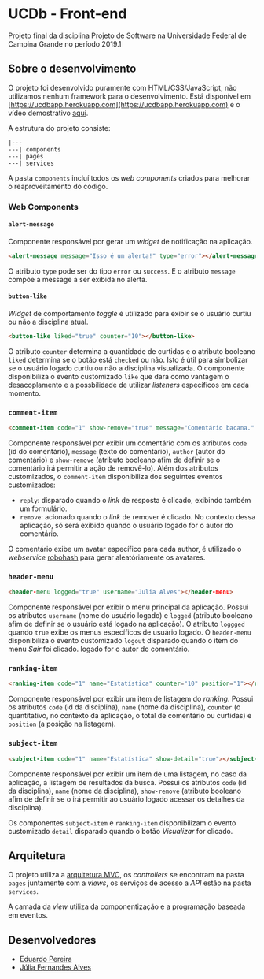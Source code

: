 # UCDb - Front-end
Projeto final da disciplina Projeto de Software na Universidade Federal de Campina Grande no período 2019.1

## Sobre o desenvolvimento

O projeto foi desenvolvido puramente com HTML/CSS/JavaScript, não utilizamos nenhum framework para o desenvolvimento.
Está disponível em [https://ucdbapp.herokuapp.com](https://ucdbapp.herokuapp.com) e o vídeo demostrativo [aqui](https://youtu.be/lOHH4bHjI9w).

A estrutura do projeto consiste:

```
|---
---| components
---| pages
---| services
```

A pasta `components` incluí todos os *web components* criados para melhorar o reaproveitamento do código.

### Web Components

#### `alert-message`

Componente responsável por gerar um *widget* de notificação na aplicação.

```html
<alert-message message="Isso é um alerta!" type="error"></alert-message>
```

O atributo `type` pode ser do tipo `error` ou `success`. E o atributo `message` compõe a message a ser exibida no alerta.

#### `button-like`

*Widget* de comportamento *toggle* é utilizado para exibir se o usuário curtiu ou não a disciplina atual.

```html
<button-like liked="true" counter="10"></button-like>
```

O atributo `counter` determina a quantidade de curtidas e o atributo booleano `liked` determina se o botão está `checked` 
ou não. Isto é útil para simbolizar se o usuário logado curtiu ou não a disciplina visualizada.
O componente disponibiliza o evento customizado `like` que dará como vantagem o desacoplamento e a possbilidade de 
utilizar *listeners* específicos em cada momento.

### `comment-item`

```html
<comment-item code="1" show-remove="true" message="Comentário bacana." author="Julia Alves"></comment-item>
```

Componente responsável por exibir um comentário com os atributos `code` (id do comentário), `message` (texto do comentário),
`author` (autor do comentário) e `show-remove` (atributo booleano afim de definir se o comentário irá permitir a ação de removê-lo).
Além dos atributos customizados, o `comment-item` disponibiliza dos seguintes eventos customizados:
- `reply`: disparado quando o *link* de resposta é clicado, exibindo também um formulário.
- `remove`: acionado quando o *link* de remover é clicado. No contexto dessa aplicação, só será exibido quando o usuário 
logado for o autor do comentário.

O comentário exibe um avatar específico para cada author, é utilizado o *webservice* [robohash](https://robohash.org/)
para gerar aleatóriamente os avatares.

### `header-menu`

```html
<header-menu logged="true" username="Julia Alves"></header-menu>
```

Componente responsável por exibir o menu principal da aplicação. Possui os atributos `username` (nome do usuário logado) 
e `logged` (atributo booleano afim de definir se o usuário está logado na aplicação). O atributo `loggged` quando `true`
exibe os menus específicos de usuário logado.
O `header-menu` disponibiliza o evento customizado `logout` disparado quando o item do menu *Sair* foi clicado.
logado for o autor do comentário.

### `ranking-item`

```html
<ranking-item code="1" name="Estatística" counter="10" position="1"></ranking-item>
```

Componente responsável por exibir um item de listagem do *ranking*. Possui os atributos `code` (id da disciplina), 
`name` (nome da disciplina), `counter` (o quantitativo, no contexto da aplicação, o total de comentário ou curtidas) 
e `position` (a posição na listagem).

### `subject-item`

```html
<subject-item code="1" name="Estatística" show-detail="true"></subject-item>
```

Componente responsável por exibir um item de uma listagem, no caso da aplicação, a listagem de resultados da busca. 
Possui os atributos `code` (id da disciplina), `name` (nome da disciplina), `show-remove` (atributo booleano afim de 
definir se o irá permitir ao usuário logado acessar os detalhes da disciplina).

Os componentes `subject-item` e `ranking-item` disponibilizam o evento customizado `detail` disparado quando o botão 
*Visualizar* for clicado.

## Arquitetura

O projeto utiliza a [arquitetura MVC](https://github.com/daltonserey/projsw-20191/blob/master/06.web_apps/1-padrao_mvc/text.md), os *controllers* se encontram na pasta `pages` juntamente com a *views*, os 
serviços de acesso a *API* estão na pasta `services`.

A camada da *view* utiliza da componentização e a programação baseada em eventos.

## Desenvolvedores

- [Eduardo Pereira](https://github.com/Eduardoccufcg)
- [Júlia Fernandes Alves](https://github.com/juliafealves)
